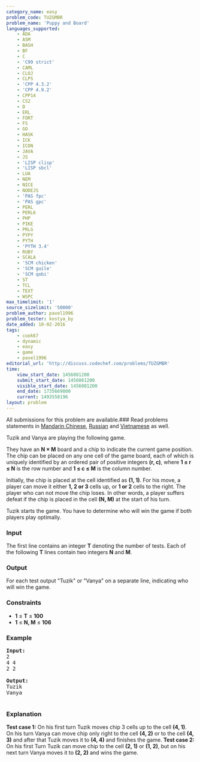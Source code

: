 ```yaml
---
category_name: easy
problem_code: TUZGMBR
problem_name: 'Puppy and Board'
languages_supported:
    - ADA
    - ASM
    - BASH
    - BF
    - C
    - 'C99 strict'
    - CAML
    - CLOJ
    - CLPS
    - 'CPP 4.3.2'
    - 'CPP 4.9.2'
    - CPP14
    - CS2
    - D
    - ERL
    - FORT
    - FS
    - GO
    - HASK
    - ICK
    - ICON
    - JAVA
    - JS
    - 'LISP clisp'
    - 'LISP sbcl'
    - LUA
    - NEM
    - NICE
    - NODEJS
    - 'PAS fpc'
    - 'PAS gpc'
    - PERL
    - PERL6
    - PHP
    - PIKE
    - PRLG
    - PYPY
    - PYTH
    - 'PYTH 3.4'
    - RUBY
    - SCALA
    - 'SCM chicken'
    - 'SCM guile'
    - 'SCM qobi'
    - ST
    - TCL
    - TEXT
    - WSPC
max_timelimit: '1'
source_sizelimit: '50000'
problem_author: pavel1996
problem_tester: kostya_by
date_added: 10-02-2016
tags:
    - cook67
    - dynamic
    - easy
    - game
    - pavel1996
editorial_url: 'http://discuss.codechef.com/problems/TUZGMBR'
time:
    view_start_date: 1456081200
    submit_start_date: 1456081200
    visible_start_date: 1456081200
    end_date: 1735669800
    current: 1493558196
layout: problem
---
```

All submissions for this problem are available.###  Read problems statements in [Mandarin Chinese](http://www.codechef.com/download/translated/COOK67/mandarin/TUZGMBR.pdf), [Russian](http://www.codechef.com/download/translated/COOK67/russian/TUZGMBR.pdf) and [Vietnamese](http://www.codechef.com/download/translated/COOK67/vietnamese/TUZGMBR.pdf) as well.

Tuzik and Vanya are playing the following game.

They have an **N × M** board and a chip to indicate the current game position. The chip can be placed on any one cell of the game board, each of which is uniquely identified by an ordered pair of positive integers **(r, c)**, where **1 ≤ r ≤ N** is the row number and **1 ≤ c ≤ M** is the column number.

Initially, the chip is placed at the cell identified as **(1, 1)**. For his move, a player can move it either **1, 2 or 3** cells up, or **1 or 2** cells to the right. The player who can not move the chip loses. In other words, a player suffers defeat if the chip is placed in the cell **(N, M)** at the start of his turn.

Tuzik starts the game. You have to determine who will win the game if both players play optimally.

### Input

The first line contains an integer **T** denoting the number of tests. Each of the following **T** lines contain two integers **N** and **M**.

### Output

For each test output "Tuzik" or "Vanya" on a separate line, indicating who will win the game.

### Constraints

- **1** ≤ **T** ≤ **100**
- **1** ≤ **N, M** ≤ **106**

### Example

<pre><b>Input:</b>
2
4 4
2 2

<b>Output:</b>
Tuzik
Vanya

</pre>
### Explanation

**Test case 1:** On his first turn Tuzik moves chip 3 cells up to the cell **(4, 1)**. On his turn Vanya can move chip only right to the cell **(4, 2)** or to the cell **(4, 3)** and after that Tuzik moves it to **(4, 4)** and finishes the game. 
**Test case 2:** On his first Turn Tuzik can move chip to the cell **(2, 1)** or **(1, 2)**, but on his next turn Vanya moves it to **(2, 2)** and wins the game.
